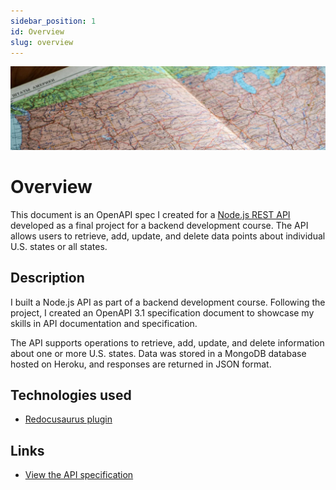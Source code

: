 ```yaml
---
sidebar_position: 1
id: Overview
slug: overview
---
```


![USA map](../../../static/img/usa-map.jpg)

# Overview

This document is an OpenAPI spec I created for a [Node.js REST API](./../../programming-projects/states-api.md) developed as a final project for a backend development course. The API allows users to retrieve, add, update, and delete data points about individual U.S. states or all states.

## Description

I built a Node.js API as part of a backend development course. Following the project, I created an OpenAPI 3.1 specification document to showcase my skills in API documentation and specification.

The API supports operations to retrieve, add, update, and delete information about one or more U.S. states. Data was stored in a MongoDB database hosted on Heroku, and responses are returned in JSON format.

## Technologies used

- [Redocusaurus plugin](https://redocusaurus.vercel.app/docs/)

## Links

- [View the API specification](/projects/states-api-spec)
